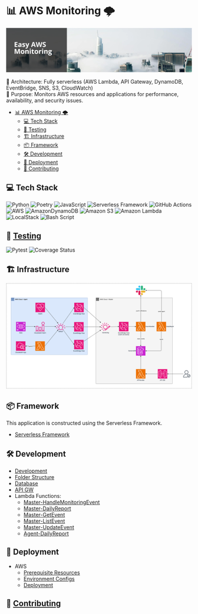 # 📊 AWS Monitoring 🌩️

![banner.png](docs/images/banner.png)

🔹 Architecture: Fully serverless (AWS Lambda, API Gateway, DynamoDB, EventBridge, SNS, S3, CloudWatch)<br>
🔹 Purpose: Monitors AWS resources and applications for performance, availability, and security issues.<br>

<!-- TOC -->

* [📊 AWS Monitoring 🌩️](#-aws-monitoring-)
  * [💻 Tech Stack](#-tech-stack)
  * [🧪 Testing](#-testing)
  * [🏗️ Infrastructure](#-infrastructure)
  * [📦 Framework](#-framework)
  * [🛠️ Development](#-development)
  * [🚀 Deployment](#-deployment)
  * [🤝 Contributing](#-contributing)

<!-- TOC -->

## 💻 Tech Stack

![Python](https://img.shields.io/badge/python-3670A0?style=for-the-badge&logo=python&logoColor=ffdd54)
![Poetry](https://img.shields.io/badge/Poetry-%233B82F6.svg?style=for-the-badge&logo=poetry&logoColor=0B3D8D)
![JavaScript](https://img.shields.io/badge/javascript-%23323330.svg?style=for-the-badge&logo=javascript&logoColor=%23F7DF1E)
![Serverless Framework](https://img.shields.io/badge/serverless%20framework-8A2BE2?style=for-the-badge)
![GitHub Actions](https://img.shields.io/badge/github%20actions-%232671E5.svg?style=for-the-badge&logo=githubactions&logoColor=white)
![AWS](https://img.shields.io/badge/AWS-%23FF9900.svg?style=for-the-badge&logo=amazon-aws&logoColor=white)
![AmazonDynamoDB](https://img.shields.io/badge/Amazon%20DynamoDB-4053D6?style=for-the-badge&logo=Amazon%20DynamoDB&logoColor=white)
![Amazon S3](https://img.shields.io/badge/Amazon%20S3-FF9900?style=for-the-badge&logo=amazons3&logoColor=white&color=green)
![Amazon Lambda](https://img.shields.io/badge/Amazon%20lambda-8A2BE2?style=for-the-badge&color=FF9933)
![LocalStack](https://img.shields.io/badge/local%20stack-8A2BE2?style=for-the-badge&color=blue)
![Bash Script](https://img.shields.io/badge/bash_script-%23121011.svg?style=for-the-badge&logo=gnu-bash&logoColor=white)

## 🧪 [Testing](tests)

![Pytest](https://img.shields.io/badge/pytest-%23ffffff.svg?style=for-the-badge&logo=pytest&logoColor=2f9fe3)
![Coverage Status](https://img.shields.io/badge/Coverage-90%25-blue?style=for-the-badge&logo=codecov&logoColor=white)

## 🏗️ Infrastructure

![infra](docs/images/infra.png)

## 📦 Framework

This application is constructed using the Serverless Framework.

- [Serverless Framework](https://www.serverless.com/)

## 🛠️ Development

- [Development](docs/development.md)
- [Folder Structure](docs/folder_structure.md)
- [Database](docs/db.md)
- [API GW](docs/aws-api-gw.md)
- Lambda Functions:
  - [Master-HandleMonitoringEvent](infra/master/functions/HandleMonitoringEvents.yml)
  - [Master-DailyReport](infra/master/functions/DailyReport.yml)
  - [Master-GetEvent](infra/master/functions/api/GetEvent.yml)
  - [Master-ListEvent](infra/master/functions/api/ListEvents.yml)
  - [Master-UpdateEvent](infra/master/functions/api/UpdateEvent.yml)
  - [Agent-DailyReport](infra/agent/functions/QueryErrorLogs.yml)

## 🚀 Deployment

- AWS
  - [Prerequisite Resources](docs/aws-prerequisite-resources.md)
  - [Environment Configs](docs/aws-environment-configs.md)
  - [Deployment](docs/aws-deployment.md)

## 🤝 [Contributing](docs/git/contributing.md)
